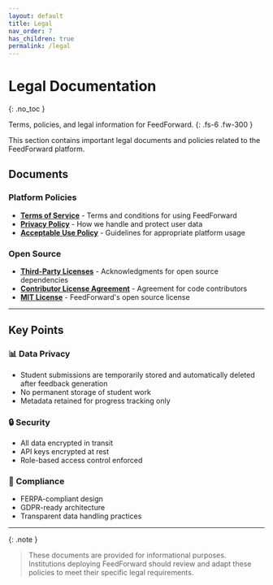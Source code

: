 ```yaml
---
layout: default
title: Legal
nav_order: 7
has_children: true
permalink: /legal
---
```


# Legal Documentation
{: .no_toc }

Terms, policies, and legal information for FeedForward.
{: .fs-6 .fw-300 }

This section contains important legal documents and policies related to the FeedForward platform.

## Documents

### Platform Policies
- **[Terms of Service](./legal/terms-of-service)** - Terms and conditions for using FeedForward
- **[Privacy Policy](./legal/privacy-policy)** - How we handle and protect user data
- **[Acceptable Use Policy](./legal/acceptable-use)** - Guidelines for appropriate platform usage

### Open Source
- **[Third-Party Licenses](./legal/third-party-licenses)** - Acknowledgments for open source dependencies
- **[Contributor License Agreement](./legal/CONTRIBUTOR_LICENSE_AGREEMENT)** - Agreement for code contributors
- **[MIT License](https://github.com/michael-borck/feed-forward/blob/main/LICENSE)** - FeedForward's open source license

---

## Key Points

### 📊 Data Privacy
- Student submissions are temporarily stored and automatically deleted after feedback generation
- No permanent storage of student work
- Metadata retained for progress tracking only

### 🔒 Security
- All data encrypted in transit
- API keys encrypted at rest
- Role-based access control enforced

### 📝 Compliance
- FERPA-compliant design
- GDPR-ready architecture
- Transparent data handling practices

---

{: .note }
> These documents are provided for informational purposes. Institutions deploying FeedForward should review and adapt these policies to meet their specific legal requirements.